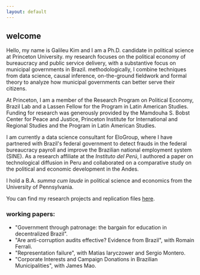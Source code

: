 ```yaml
---
layout: default
---
```


## welcome

Hello, my name is Galileu Kim and I am a Ph.D. candidate in political science at Princeton University. my research focuses on the political economy of bureaucracy and public service delivery, with a substantive focus on municipal governments in Brazil. methodologically, I combine techniques from data science, causal inference, on-the-ground fieldwork and formal theory to analyze how municipal governments can better serve their citizens.

At Princeton, I am a member of the Research Program on Political Economy, Brazil Lab and a Lassen Fellow for the Program in Latin American Studies. Funding for research was generously provided by the Mamdouha S. Bobst Center for Peace and Justice, Princeton Institute for International and Regional Studies and the Program in Latin American Studies. 

I am currently a data science consultant for EloGroup, where I have partnered with Brazil's federal government to detect frauds in the federal bureaucracy payroll and improve the Brazilian national employment system (SINE). As a research affiliate at the *Instituto del Perú*, I authored a paper on technological diffusion in Peru and collaborated on a comparative study on the political and economic development in the Andes.

I hold a B.A. *summa cum laude* in political science and economics from the University of Pennsylvania.

You can find my research projects and replication files [here](https://github.com/galileukim).

### working papers:

- "Government through patronage: the bargain for education in decentralized Brazil".
- "Are anti-corruption audits effective? Evidence from Brazil", with Romain Ferrali.
- "Representation failure", with Matias Iaryczower and Sergio Montero.
- "Corporate Interests and Campaign Donations in Brazilian Municipalities", with James Mao.